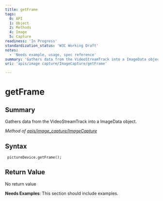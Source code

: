 ```yaml
---
title: getFrame
tags:
  0: API
  1: Object
  2: Methods
  4: Image
  5: Capture
readiness: 'In Progress'
standardization_status: 'W3C Working Draft'
notes:
  - 'Needs example, usage, spec reference'
summary: 'Gathers data from the VideoStreamTrack into a ImageData object.'
uri: 'apis/image capture/ImageCapture/getFrame'

---
```

# getFrame

## Summary

Gathers data from the VideoStreamTrack into a ImageData object.

*Method of [apis/image\_capture/ImageCapture](/apis/image_capture/ImageCapture)*

## Syntax

``` {.js}
 pictureDevice.getFrame();
```

## Return Value

No return value

**Needs Examples**: This section should include examples.

